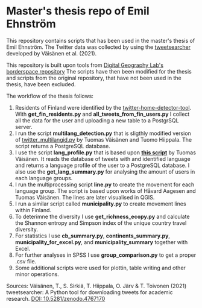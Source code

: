 # Master's thesis repo of Emil Ehnström

This repository contains scripts that has been used in the master's thesis of Emil Ehnström. The Twitter data was collected by using the [tweetsearcher](https://github.com/DigitalGeographyLab/tweetsearcher) developed by Väisänen et al. (2021).

This repository is built upon tools from [Digital Geography Lab's borderspace repository](https://github.com/DigitalGeographyLab/borderspace-tools)
The scripts have then been modified for the thesis and scripts from the original repository, that have not been used in the thesis, have been excluded.

The workflow of the thesis follows:

1. Residents of Finland were identified by the [twitter-home-detector-tool](https://github.com/DigitalGeographyLab/twitter-home-detector-tool). With **get_fin_residents.py** and  **all_tweets_from_fin_users.py** I collect all the data for the user and uploading a new table to a PostgrSQL server.
2. I run the script **multilang_detection.py** that is sligthly modified version of [twitter_multilangid.py](https://github.com/DigitalGeographyLab/maphel-finlang/blob/master/get_user_langprofiles.py) by Tuomas Väisänen and Tuomo Hiippala. The script returns a PostgreSQL database. 
3. I use the script **lang_profile.py** that is based upon **[this script](https://github.com/DigitalGeographyLab/maphel-finlang/blob/master/get_user_langprofiles.py)** by Tuomas Väisänen. It reads the database of tweets with and identified language and returns a language profile of the user to a PostgreSQL database. I also use the **get_lang_summary.py** for analysing the amount of users in each language groups.
4. I run the multiprocessing script **line.py** to create the movement for each language group. The script is based upon works of Håvard Aagesen and Tuomas Väisänen. The lines are later visualised in QGIS.
5. I run a similar script called **municipality.py** to create movement lines within Finland. 
6. To deterimne the diversity I use **get_richness_ecopy.py** and calculate the Shannon entropy and Simpson index of the unique country travel diversity. 
7. For statistics I use **cb_summary.py**, **continents_summary.py**, **municipality_for_excel.py**, and **municipality_summary** together with Excel. 
8. For further analyses in SPSS I use **group_comparison.py** to get a proper .csv file. 
9. Some additional scripts were used for plottin, table writing and other minor operations. 

Sources:
Väisänen, T., S. Sirkiä, T. Hiippala, O. Järv & T. Toivonen (2021) tweetsearcher: A Python tool for downloading tweets for academic research. [DOI: 10.5281/zenodo.4767170](https://zenodo.org/record/4767170)
